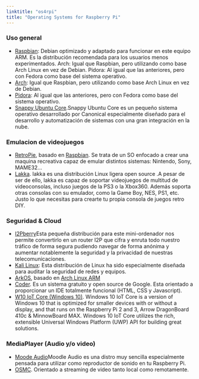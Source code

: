 ```yaml
---
linktitle: "os4rpi"
title: "Operating Systems for Raspberry Pi"
---
```


### Uso general
* [Raspbian](https://www.raspbian.org/): Debian optimizado y adaptado para funcionar en este equipo ARM. Es la distribución recomendada para los usuarios menos experimentados. Arch: Igual que Raspbian, pero utilizando como base Arch Linux en vez de Debian. Pidora: Al igual que las anteriores, pero con Fedora como base del sistema operativo.
* [Arch](https://archlinuxarm.org): Igual que Raspbian, pero utilizando como base Arch Linux en vez de Debian.
* [Pidora](http://pidora.ca/): Al igual que las anteriores, pero con Fedora como base del sistema operativo.
* [Snappy Ubuntu Core](http://www.ubuntu.com/cloud/snappy).Snappy Ubuntu Core es un pequeño sistema operativo desarrollado por Canonical especialmente diseñado para el desarrollo y automatización de sistemas con una gran integración en la nube.

### Emulacion de videojuegos
* [RetroPie](https://github.com/RetroPie), basado en [Raspbian](https://www.raspbian.org/). Se trata de un SO enfocado a crear una maquina recreativa capaz de emular distintos sistemas: Nintendo, Sony, MAME32...
* [Lakka](http://www.lakka.tv/). lakka es una distribución Linux ligera open source .A pesar de ser de ello, lakka es capaz de soportar videojuegos de multitud de videoconsolas, incluso juegos de la PS3 o la Xbox360. Además soporta otras consolas con su emulador, como la Game Boy, NES, PS1, etc. Justo lo que necesitas para crearte tu propia consola de juegos retro DIY.

### Seguridad & Cloud
* [I2Pberry](https://github.com/m6urns/i2pberry)Esta pequeña distribución para este mini-ordenador nos permite convertirlo en un router I2P que cifra y enruta todo nuestro tráfico de forma segura pudiendo navegar de forma anónima y aumentar notablemente la seguridad y la privacidad de nuestras telecomunicaciones.
* [Kali Linux](http://docs.kali.org/armel-armhf/install-kali-linux-arm-raspberry-pi): Esta distribución de Linux ha sido especialmente diseñada para auditar la seguridad de redes y equipos.
* [ArkOS](https://arkos.io/what-is-arkos/), basado en [Arch Linux ARM](http://archlinuxarm.org/)
* [Coder](http://googlecreativelab.github.io/coder/). Es un sistema gratuito y open source de Google. Esta orientado a proporcionar un IDE totalmente funcional (HTML, CSS y Javascript).
* [W10 IoT Core (Windows 10)](https://developer.microsoft.com/es-es/windows/iot). Windows 10 IoT Core is a version of Windows 10 that is optimized for smaller devices with or without a display, and that runs on the Raspberry Pi 2 and 3, Arrow DragonBoard 410c & MinnowBoard MAX. Windows 10 IoT Core utilizes the rich, extensible Universal Windows Platform (UWP) API for building great solutions.  

### MediaPlayer (Audio y/o video)
* [Moode Audio](http://moodeaudio.org/)Moodle Audio es una distro muy sencilla especialmente pensada para utilizar como reproductor de sonido en tu Raspberry Pi.
* [OSMC](https://osmc.tv/). Orientado a streaming de video tanto local como remotamente.
